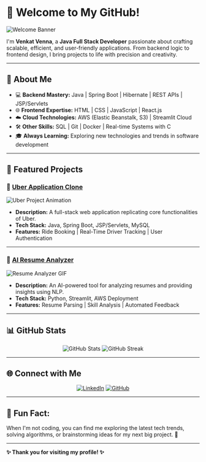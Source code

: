 # 👋 Welcome to My GitHub!

![Welcome Banner](https://media.giphy.com/media/xT9IgzoKnwFNmISR8I/giphy.gif)

I'm **Venkat Venna**, a **Java Full Stack Developer** passionate about crafting scalable, efficient, and user-friendly applications. From backend logic to frontend design, I bring projects to life with precision and creativity.

---

## 🌟 About Me
- 💻 **Backend Mastery:** Java | Spring Boot | Hibernate | REST APIs | JSP/Servlets
- 🌐 **Frontend Expertise:** HTML | CSS | JavaScript | React.js
- ☁️ **Cloud Technologies:** AWS (Elastic Beanstalk, S3) | Streamlit Cloud
- 🛠️ **Other Skills:** SQL | Git | Docker | Real-time Systems with C
- 🎓 **Always Learning:** Exploring new technologies and trends in software development

---

## 🚀 Featured Projects

### 🚗 [Uber Application Clone](https://github.com/vennavenkat/uberapplication)
![Uber Project Animation](https://media.giphy.com/media/3oriO0OEd9QIDdllqo/giphy.gif)
- **Description:** A full-stack web application replicating core functionalities of Uber.
- **Tech Stack:** Java, Spring Boot, JSP/Servlets, MySQL
- **Features:** Ride Booking | Real-Time Driver Tracking | User Authentication

---

### 📝 [AI Resume Analyzer](https://github.com/vennavenkat/AI-Resume-Analyzer)
![Resume Analyzer GIF](https://media.giphy.com/media/l0HlBO7eyXzSZkJri/giphy.gif)
- **Description:** An AI-powered tool for analyzing resumes and providing insights using NLP.
- **Tech Stack:** Python, Streamlit, AWS Deployment
- **Features:** Resume Parsing | Skill Analysis | Automated Feedback

---

## 📊 GitHub Stats
<p align="center">
  <img src="https://github-readme-stats.vercel.app/api?username=vennavenkat&show_icons=true&theme=radical" alt="GitHub Stats" />
  <img src="https://github-readme-streak-stats.herokuapp.com/?user=vennavenkat&theme=radical" alt="GitHub Streak" />
</p>

---

## 🌐 Connect with Me
<p align="center">
  <a href="https://linkedin.com/in/venkat-venna"><img src="https://img.shields.io/badge/LinkedIn-0077B5?style=for-the-badge&logo=linkedin&logoColor=white" alt="LinkedIn"></a>
  <a href="https://github.com/vennavenkat"><img src="https://img.shields.io/badge/GitHub-333?style=for-the-badge&logo=github&logoColor=white" alt="GitHub"></a>
</p>

---

## 🎯 Fun Fact:
When I'm not coding, you can find me exploring the latest tech trends, solving algorithms, or brainstorming ideas for my next big project. 🚀

---

**✨ Thank you for visiting my profile! ✨**
